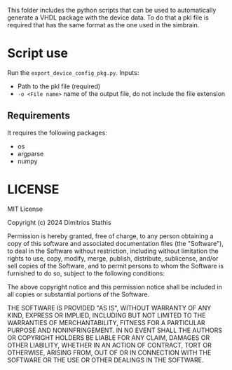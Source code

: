 This folder includes the python scripts that can be used to automatically generate a VHDL package with the device data. To do that a pkl file is required that has the same format as the one used in the simbrain.

# Script use 

Run the `export_device_config_pkg.py`.
Inputs:
  - Path to the pkl file (required)
  - `-o <File name>` name of the output file, do not include the file extension

## Requirements

It requires the following packages:
- os
- argparse
- numpy

# LICENSE

MIT License

Copyright (c) 2024 Dimitrios Stathis

Permission is hereby granted, free of charge, to any person obtaining a copy
of this software and associated documentation files (the "Software"), to deal
in the Software without restriction, including without limitation the rights
to use, copy, modify, merge, publish, distribute, sublicense, and/or sell
copies of the Software, and to permit persons to whom the Software is
furnished to do so, subject to the following conditions:

The above copyright notice and this permission notice shall be included in all
copies or substantial portions of the Software.

THE SOFTWARE IS PROVIDED "AS IS", WITHOUT WARRANTY OF ANY KIND, EXPRESS OR
IMPLIED, INCLUDING BUT NOT LIMITED TO THE WARRANTIES OF MERCHANTABILITY,
FITNESS FOR A PARTICULAR PURPOSE AND NONINFRINGEMENT. IN NO EVENT SHALL THE
AUTHORS OR COPYRIGHT HOLDERS BE LIABLE FOR ANY CLAIM, DAMAGES OR OTHER
LIABILITY, WHETHER IN AN ACTION OF CONTRACT, TORT OR OTHERWISE, ARISING FROM,
OUT OF OR IN CONNECTION WITH THE SOFTWARE OR THE USE OR OTHER DEALINGS IN THE
SOFTWARE.
